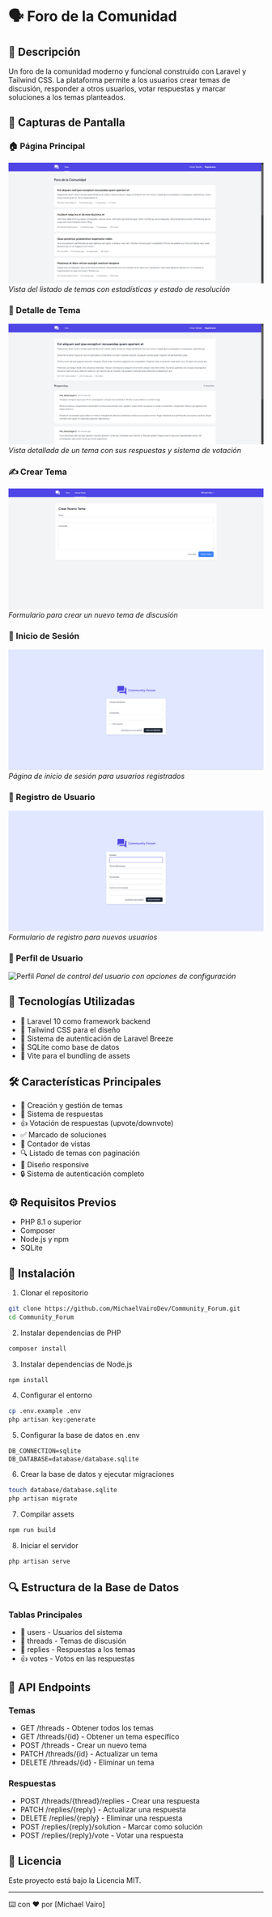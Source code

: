 # 🗣️ Foro de la Comunidad

## 📝 Descripción

Un foro de la comunidad moderno y funcional construido con Laravel y Tailwind CSS. La plataforma permite a los usuarios crear temas de discusión, responder a otros usuarios, votar respuestas y marcar soluciones a los temas planteados.

## 📸 Capturas de Pantalla

### 🏠 Página Principal

![Página Principal](/screenshots/home.png)
_Vista del listado de temas con estadísticas y estado de resolución_

### 💬 Detalle de Tema

![Detalle de Tema](/screenshots/thread.png)
_Vista detallada de un tema con sus respuestas y sistema de votación_

### ✍️ Crear Tema

![Crear Tema](/screenshots/create.png)
_Formulario para crear un nuevo tema de discusión_

### 🔐 Inicio de Sesión

![Inicio de Sesión](/screenshots/login.png)
_Página de inicio de sesión para usuarios registrados_

### 📝 Registro de Usuario

![Registro de Usuario](/screenshots/register.png)
_Formulario de registro para nuevos usuarios_

### 👤 Perfil de Usuario

![Perfil](/screenshots/profile.png)
_Panel de control del usuario con opciones de configuración_

## 🚀 Tecnologías Utilizadas

-   🎯 Laravel 10 como framework backend
-   🎨 Tailwind CSS para el diseño
-   🔐 Sistema de autenticación de Laravel Breeze
-   💾 SQLite como base de datos
-   🔄 Vite para el bundling de assets

## 🛠️ Características Principales

-   📝 Creación y gestión de temas
-   💭 Sistema de respuestas
-   👍 Votación de respuestas (upvote/downvote)
-   ✅ Marcado de soluciones
-   👀 Contador de vistas
-   🔍 Listado de temas con paginación
-   🎨 Diseño responsive
-   🔒 Sistema de autenticación completo

## ⚙️ Requisitos Previos

-   PHP 8.1 o superior
-   Composer
-   Node.js y npm
-   SQLite

## 🚀 Instalación

1. Clonar el repositorio

```bash
git clone https://github.com/MichaelVairoDev/Community_Forum.git
cd Community_Forum
```

2. Instalar dependencias de PHP

```bash
composer install
```

3. Instalar dependencias de Node.js

```bash
npm install
```

4. Configurar el entorno

```bash
cp .env.example .env
php artisan key:generate
```

5. Configurar la base de datos en .env

```env
DB_CONNECTION=sqlite
DB_DATABASE=database/database.sqlite
```

6. Crear la base de datos y ejecutar migraciones

```bash
touch database/database.sqlite
php artisan migrate
```

7. Compilar assets

```bash
npm run build
```

8. Iniciar el servidor

```bash
php artisan serve
```

## 🔍 Estructura de la Base de Datos

### Tablas Principales

-   👥 users - Usuarios del sistema
-   📝 threads - Temas de discusión
-   💬 replies - Respuestas a los temas
-   👍 votes - Votos en las respuestas

## 📝 API Endpoints

### Temas

-   GET /threads - Obtener todos los temas
-   GET /threads/{id} - Obtener un tema específico
-   POST /threads - Crear un nuevo tema
-   PATCH /threads/{id} - Actualizar un tema
-   DELETE /threads/{id} - Eliminar un tema

### Respuestas

-   POST /threads/{thread}/replies - Crear una respuesta
-   PATCH /replies/{reply} - Actualizar una respuesta
-   DELETE /replies/{reply} - Eliminar una respuesta
-   POST /replies/{reply}/solution - Marcar como solución
-   POST /replies/{reply}/vote - Votar una respuesta

## 📄 Licencia

Este proyecto está bajo la Licencia MIT.

---

⌨️ con ❤️ por [Michael Vairo]

